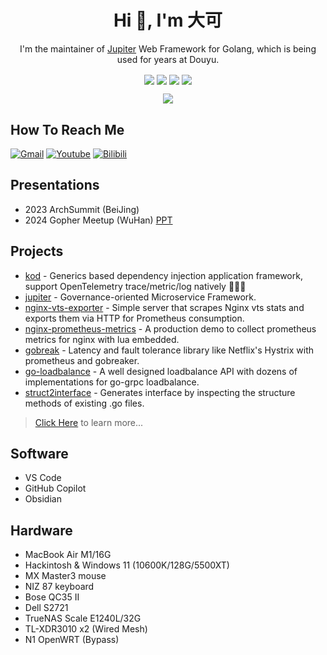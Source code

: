 <h1 align="center">Hi 👋, I'm 大可</h1>
<p align="center">I'm the maintainer of <a href="https://github.com/douyu/jupiter">Jupiter</a> Web Framework for Golang, which is being used for years at Douyu.</p>

<p align="center"> 

<img align="center" src="https://img.shields.io/github/followers/sysulq?style=social" href="https://github.com/sysulq"/>
<img align="center" src="https://visitor-badge.laobi.icu/badge?page_id=hnlqsysu.home" href="https://github.com/sysulq"/>
<img align="center" src="https://bilistats.lonelyion.com/followers?uid=492204464" href="https://space.bilibili.com/492204464"/>
<img align="center" src="https://img.shields.io/youtube/channel/subscribers/UCiyA38C1c2PqSlRTfYDlWzw?style=social" href="https://www.youtube.com/@sysulq"/>
</p>

<p align="center"> 
<img align="center" src="https://github-readme-stats-git-masterrstaa-rickstaa.vercel.app/api?username=sysulq&show_icons=true&icon_color=CE1D2D&text_color=718096&bg_color=00000000&hide_title=true&hide_border=true" />
</p>

## How To Reach Me

[![Gmail](https://img.shields.io/badge/-Gmail-c14438?style=flat&logo=Gmail&logoColor=white)](mailto:hnlq.sysu@gmail.com)
[![Youtube](https://img.shields.io/badge/-Youtube-c14438?style=flat&logo=Youtube&logoColor=red&color=white)](https://www.youtube.com/@sysulq)
[![Bilibili](https://img.shields.io/badge/-Bilibili-c14438?style=flat&logo=Bilibili&logoColor=white&color=blue)](https://space.bilibili.com/492204464)

## Presentations
- 2023 ArchSummit (BeiJing)
- 2024 Gopher Meetup (WuHan) [PPT](https://sysulq.netlify.app/2024-01-28/)

## Projects
- [kod](https://github.com/go-kod/kod) - Generics based dependency injection application framework, support OpenTelemetry trace/metric/log natively 🚀🚀🚀
- [jupiter](https://github.com/douyu/jupiter) - Governance-oriented Microservice Framework.
- [nginx-vts-exporter](https://github.com/sysulq/nginx-vts-exporter) - Simple server that scrapes Nginx vts stats and exports them via HTTP for Prometheus consumption.
- [nginx-prometheus-metrics](https://github.com/sysulq/nginx-prometheus-metrics) - A production demo to collect prometheus metrics for nginx with lua embedded.
- [gobreak](https://github.com/sysulq/gobreak) - Latency and fault tolerance library like Netflix's Hystrix with prometheus and gobreaker.
- [go-loadbalance](https://github.com/sysulq/go-loadbalance) - A well designed loadbalance API with dozens of implementations for go-grpc loadbalance.
- [struct2interface](https://github.com/sysulq/struct2interface) - Generates interface by inspecting the structure methods of existing .go files.

> [Click Here](https://github.com/sysulq?tab=repositories&q=&type=&language=&sort=stargazers) to learn more...

## Software
- VS Code
- GitHub Copilot
- Obsidian

## Hardware
- MacBook Air M1/16G
- Hackintosh & Windows 11 (10600K/128G/5500XT)
- MX Master3 mouse
- NIZ 87 keyboard
- Bose QC35 II
- Dell S2721
- TrueNAS Scale E1240L/32G
- TL-XDR3010 x2 (Wired Mesh)
- N1 OpenWRT (Bypass)
